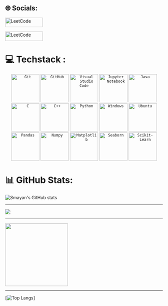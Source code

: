 ## 🌐 Socials:  
<a href="https://www.linkedin.com/in/smayan-kulkarni-792520296/">
  <img src="https://img.shields.io/badge/LinkedIn-%230077B5.svg?logo=linkedin&logoColor=white" width="120" height="30" alt="LeetCode">
</a>

<p></p>
<a href="https://leetcode.com/u/SmayanKulkarni/">
  <img src="https://upload.wikimedia.org/wikipedia/commons/c/c2/LeetCode_Logo_2.png?20190719232544" width="120" height="30" alt="LeetCode">
</a>




# 💻 Techstack :

<div align="center">
	<code><img width="90" src="https://user-images.githubusercontent.com/25181517/192108372-f71d70ac-7ae6-4c0d-8395-51d8870c2ef0.png" alt="Git" title="Git"/></code>
	<code><img width="90" src="https://user-images.githubusercontent.com/25181517/192108374-8da61ba1-99ec-41d7-80b8-fb2f7c0a4948.png" alt="GitHub" title="GitHub"/></code>
	<code><img width="90" src="https://user-images.githubusercontent.com/25181517/192108891-d86b6220-e232-423a-bf5f-90903e6887c3.png" alt="Visual Studio Code" title="Visual Studio Code"/></code>
	<code><img width="90" src="https://user-images.githubusercontent.com/25181517/183914128-3fc88b4a-4ac1-40e6-9443-9a30182379b7.png" alt="Jupyter Notebook" title="Jupyter Notebook"/></code>
	<code><img width="90" src="https://user-images.githubusercontent.com/25181517/117201156-9a724800-adec-11eb-9a9d-3cd0f67da4bc.png" alt="Java" title="Java"/></code>
	<code><img width="90" src="https://user-images.githubusercontent.com/25181517/192106070-46255bcf-65e6-4c6b-a296-bf8d0d8fb2a7.png" alt="C" title="C"/></code>
	<code><img width="90" src="https://user-images.githubusercontent.com/25181517/192106073-90fffafe-3562-4ff9-a37e-c77a2da0ff58.png" alt="C++" title="C++"/></code>
	<code><img width="90" src="https://user-images.githubusercontent.com/25181517/183423507-c056a6f9-1ba8-4312-a350-19bcbc5a8697.png" alt="Python" title="Python"/></code>
	<code><img width="90" src="https://user-images.githubusercontent.com/25181517/186884150-05e9ff6d-340e-4802-9533-2c3f02363ee3.png" alt="Windows" title="Windows"/></code>
	<code><img width="90" src="https://user-images.githubusercontent.com/25181517/186884153-99edc188-e4aa-4c84-91b0-e2df260ebc33.png" alt="Ubuntu" title="Ubuntu"/></code>
	<code><img width="90" src="https://deepakrip007.wordpress.com/wp-content/uploads/2022/06/pandas-python.png" alt="Pandas" title="Pandas"/></code>
 	<code><img width="90" src="https://cdn.worldvectorlogo.com/logos/numpy-1.svg" alt="Numpy" title="Numpy"/></code>
  	<code><img width="90" src="https://seeklogo.com/images/M/matplotlib-logo-7676870AC0-seeklogo.com.png" alt="Matplotlib" title="Matplotlib"/></code>
   	<code><img width="90" src="https://avatars.githubusercontent.com/u/22799945?s=200&v=4" alt="Seaborn" title="Seaborn"/></code>
    	<code><img width="90" src="https://image.spreadshirtmedia.com/image-server/v1/compositions/T347A1PA4306PT17X34Y52D1047062111W18351H9884/views/1,width=500,height=500,appearanceId=1,backgroundColor=ffffff/scikit-learn-logo-womens-t-shirt.jpg" alt="Scikit-Learn" title="Scikit-Learn"/></code>
  
	
</div>

# 📊 GitHub Stats:
![Smayan's GitHub stats](https://github-readme-stats.vercel.app/api?username=SmayanKulkarni&show_icons=true&theme=transparent&hide_rank=true)

-----------------------

<img align="center" src="http://github-profile-summary-cards.vercel.app/api/cards/profile-details?username=SmayanKulkarni&theme=transparent"/>

---------------

<img align='center' src='https://streak-stats.demolab.com?user=SmayanKulkarni&theme=transparent&hide_border=true&date_format=M%20j%5B%2C%20Y%5D&card_width=500' height='200'>

----------

[![Top Langs](https://github-readme-stats.vercel.app/api/top-langs/?username=SmayanKulkarni&layout=compact&theme=transparent)]
